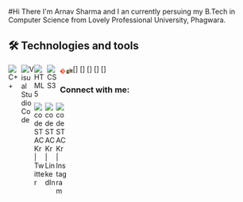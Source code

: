 #Hi There
I'm Arnav Sharma and I an currently persuing my B.Tech in Computer Science from Lovely Professional University, Phagwara.

## 🛠  Technologies and tools
[<img align="left" alt="C++" width="26px" src="https://img.icons8.com/color/48/000000/c-plus-plus-logo.png"/>]
[<img align="left" alt="Visual Studio Code" width="26px" src="https://img.icons8.com/fluent/48/000000/visual-studio-code-2019.png"/>]
[<img align="left" alt="HTML5" width="26px" src="https://img.icons8.com/color/48/000000/html-5.png" />]
[<img align="left" alt="CSS3" width="26px" src="https://img.icons8.com/color/48/000000/css3.png" />]
[<img align="left" alt="Git" width="26px" src="https://raw.githubusercontent.com/github/explore/80688e429a7d4ef2fca1e82350fe8e3517d3494d/topics/git/git.png" />]

### Connect with me:

[<img align="left" alt="codeSTACKr | Twitter" width="22px" src="https://cdn.jsdelivr.net/npm/simple-icons@v3/icons/twitter.svg" />][twitter]
[<img align="left" alt="codeSTACKr | LinkedIn" width="22px" src="https://cdn.jsdelivr.net/npm/simple-icons@v3/icons/linkedin.svg" />][linkedin]
[<img align="left" alt="codeSTACKr | Instagram" width="22px" src="https://cdn.jsdelivr.net/npm/simple-icons@v3/icons/instagram.svg" />][instagram]

<br />


[twitter]: https://twitter.com/arnav_sharma_11
[instagram]: https://www.instagram.com/arnav_sharma_11
[linkedin]: https://linkedin.com/in/arnavsharma2711